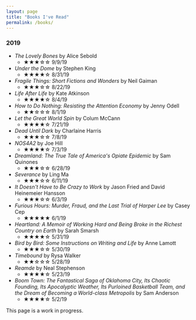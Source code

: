 ```yaml
---
layout: page
title: "Books I've Read"
permalink: /books/
---
```


### 2019

* *The Lovely Bones* by Alice Sebold 
  * ★★★☆☆ 9/9/19
* *Under the Dome* by Stephen King
  * ★★★★☆ 8/31/19
* *Fragile Things: Short Fictions and Wonders* by Neil Gaiman
  * ★★★☆☆ 8/22/19
* *Life After Life* by Kate Atkinson
  * ★★★★☆ 8/4/19
* *How to Do Nothing: Resisting the Attention Economy* by Jenny Odell
  * ★★☆☆☆ 8/1/19
* *Let the Great World Spin* by Colum McCann
  * ★★★★☆ 7/21/19
* *Dead Until Dark* by Charlaine Harris
  * ★★★☆☆ 7/8/19
* *NOS4A2* by Joe Hill
  * ★★★★☆ 7/3/19
* *Dreamland: The True Tale of America's Opiate Epidemic* by Sam Quinones
  * ★★★☆☆ 6/28/19
* *Severance* by Ling Ma
  * ★★★☆☆ 6/11/19
* *It Doesn't Have to Be Crazy to Work* by Jason Fried and David Heinemeier Hansson
  * ★★★☆☆ 6/3/19
* *Furious Hours: Murder, Fraud, and the Last Trial of Harper Lee* by Casey Cep
  * ★★★★★ 6/1/19
* *Heartland: A Memoir of Working Hard and Being Broke in the Richest Country on Earth* by Sarah Smarsh
  * ★★★★☆ 5/31/19
* *Bird by Bird: Some Instructions on Writing and Life* by Anne Lamott
  * ★★★☆☆ 5/30/19
* *Timebound* by Rysa Walker
  * ★★☆☆☆ 5/28/19
* *Reamde* by Neal Stephenson
  * ★★★★☆ 5/23/19
* *Boom Town: The Fantastical Saga of Oklahoma City, Its Chaotic Founding, Its Apocalyptic Weather, Its Purloined Basketball Team, and the Dream of Becoming a World-class Metropolis* by Sam Anderson
  * ★★★★☆ 5/2/19
  
This page is a work in progress.
